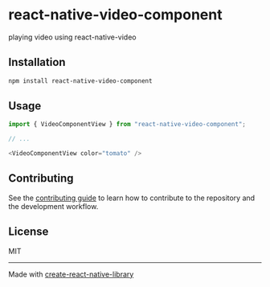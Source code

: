 # react-native-video-component

playing video using react-native-video

## Installation

```sh
npm install react-native-video-component
```

## Usage

```js
import { VideoComponentView } from "react-native-video-component";

// ...

<VideoComponentView color="tomato" />
```

## Contributing

See the [contributing guide](CONTRIBUTING.md) to learn how to contribute to the repository and the development workflow.

## License

MIT

---

Made with [create-react-native-library](https://github.com/callstack/react-native-builder-bob)
